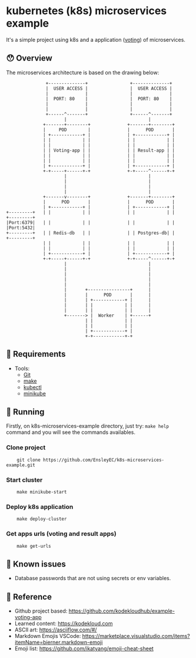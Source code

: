 # kubernetes (k8s) microservices example

It's a simple project using k8s and a application ([voting](https://github.com/kodekloudhub/example-voting-app)) of microservices.

## :hushed: Overview

The microservices architecture is based on the drawing below:

``` code
               +--------------+                +--------------+
               |  USER ACCESS |                |  USER ACCESS |
               |              |                |              |
               |  PORT: 80    |                |  PORT: 80    |
               |              |                |              |
               |              |                |              |
               +------^-------+                +------^-------+
                      |                               |
              +-------+--------+              +-------+--------+
              |     POD        |              |      POD       |
              | +------------+ |              | +------------+ |
              | |            | |              | |            | |
              | |            | |              | |            | |
              | | Voting-app | |              | | Result-app | |
              | |            | |              | |            | |
              | |            | |              | |            | |
              | +------------+ |              | +------------+ |
              +-+-----+------+-+              +-+-----^------+-+
                      |                               |
                      |                               |
                      |                               |
                      |                               |
              +-------v--------+              +-------+--------+
              |      POD       |              |      POD       |
              | +------------+ |              | +------------+ |
+---------+   | |            | |              | |            | |     +---------+
|Port:6379|   | |            | |              | |            | |     |Port:5432|
+---------+   | | Redis-db   | |              | | Postgres-db| |     +---------+
              | |            | |              | |            | |
              | |            | |              | |            | |
              | +------------+ |              | +------------+ |
              +-+-----+------+-+              +-+-----^------+-+
                      |                               |
                      |                               |
                      |                               |
                      |                               |
                      |                               |
                      |       +----------------+      |
                      |       |      POD       |      |
                      |       | +------------+ |      |
                      |       | |            | |      |
                      |       | |            | |      |
                      +-------> |  Worker    | +------+
                              | |            | |
                              | |            | |
                              | +------------+ |
                              +-+------------+-+
```

## :memo: Requirements

- Tools: 
  - [Git](https://git-scm.com/)
  - [make](https://howtoinstall.co/pt/make)
  - [kubectl](https://kubernetes.io/docs/tasks/tools/)
  - [minikube](https://minikube.sigs.k8s.io/docs/start/)
  
## :blue_car: Running

Firstly, on k8s-microservices-example directory, just try: `make help` command and you will see the commands availables.

### Clone project

        git clone https://github.com/EnsleyEC/k8s-microservices-example.git

### Start cluster

        make minikube-start

### Deploy k8s application

        make deploy-cluster

### Get apps urls (voting and result apps)

        make get-urls

## :monocle_face: Known issues

* Database passwords that are not using secrets or env variables.

## :bookmark_tabs: Reference

* Github project based: https://github.com/kodekloudhub/example-voting-app
* Learned content: https://kodekloud.com
* ASCII art: https://asciiflow.com/#/
* Markdown Emojis VSCode: https://marketplace.visualstudio.com/items?itemName=bierner.markdown-emoji
* Emoji list: https://github.com/ikatyang/emoji-cheat-sheet
